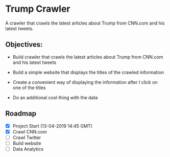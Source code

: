 # Trump Crawler
A crawler that crawls the latest articles about Trump from CNN.com and his latest tweets.

## Objectives:

- Build crawler that crawls the latest articles about Trump from CNN.com and his latest tweets

- Build a simple website that displays the titles of the crawled information

- Create a convenient way of displaying the information after I click on one of the titles

- Do an additional cool thing with the data

## Roadmap

- [x] Project Start (13-04-2019 14:45 GMT)
- [x] Crawl CNN.com
- [ ] Crawl Twitter
- [ ] Build website
- [ ] Data Analytics
